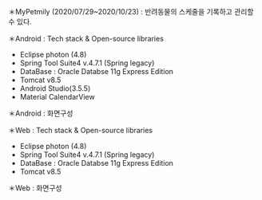 
＊MyPetmily (2020/07/29~2020/10/23) : 반려동물의 스케줄을 기록하고 관리할 수 있다.

＊Android : Tech stack & Open-source libraries
- Eclipse photon (4.8)
- Spring Tool Suite4 v.4.7.1 (Spring legacy)
- DataBase : Oracle Databse 11g Express Edition
- Tomcat v8.5
- Android Studio(3.5.5)
- Material CalendarView

＊Android : 화면구성

＊Web : Tech stack & Open-source libraries
- Eclipse photon (4.8)
- Spring Tool Suite4 v.4.7.1 (Spring legacy)
- DataBase : Oracle Databse 11g Express Edition
- Tomcat v8.5

＊Web : 화면구성
